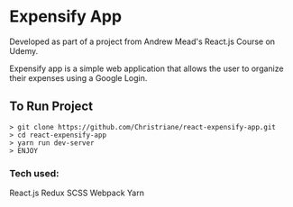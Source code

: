 # Expensify App
Developed as part of a project from Andrew Mead's React.js Course on Udemy.

Expensify app is a simple web application that allows the user to organize their expenses using a Google Login. 

## To Run Project 
```
> git clone https://github.com/Christriane/react-expensify-app.git
> cd react-expensify-app
> yarn run dev-server
> ENJOY
```

### Tech used:
React.js
Redux
SCSS
Webpack
Yarn
